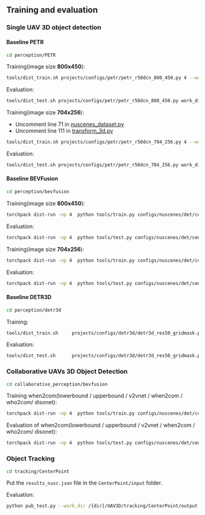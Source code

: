 ## Training and evaluation
### Single UAV 3D object detection
#### Baseline PETR
```bash
cd perception/PETR
```
Training(image size  <b>800x450</b>):
```bash
tools/dist_train.sh projects/configs/petr/petr_r50dcn_800_450.py 4 --work-dir work_dirs/petr_r50dcn/
```
Evaluation:
```bash
tools/dist_test.sh projects/configs/petr/petr_r50dcn_800_450.py work_dirs/petr_r50dcn/latest.pth 4 --eval bbox
```

Training(image size <b>704x256</b>):

* Uncomment line 71 in [nuscenes_dataset.py](https://github.com/huiyegit/UAV3D/blob/main/perception/PETR/projects/mmdet3d_plugin/datasets/nuscenes_dataset.py)
* Uncomment line 111 in [transform_3d.py](https://github.com/huiyegit/UAV3D/blob/main/perception/PETR/projects/mmdet3d_plugin/datasets/pipelines/transform_3d.py)

```bash
tools/dist_train.sh projects/configs/petr/petr_r50dcn_704_256.py 4 --work-dir work_dirs/petr_r50dcn/
```

Evaluation:
```bash
tools/dist_test.sh projects/configs/petr/petr_r50dcn_704_256.py work_dirs/petr_r50dcn/latest.pth 4 --eval bbox
```
#### Baseline BEVFusion
```bash
cd perception/bevfusion
```
Training(image size  <b>800x450</b>):
```bash
torchpack dist-run -np 4  python tools/train.py configs/nuscenes/det/centerhead/lssfpn/camera/450x800/resnet/default.yaml    --run-dir runs/resnet101
```
Evaluation:
```bash
torchpack dist-run -np 4  python tools/test.py configs/nuscenes/det/centerhead/lssfpn/camera/450x800/resnet/default.yaml   runs/resnet101/epoch_24.pth   --eval bbox
```


Training(image size <b>704x256</b>):
```bash
torchpack dist-run -np 4  python tools/train.py configs/nuscenes/det/centerhead/lssfpn/camera/256x704/resnet/default.yaml    --run-dir runs/resnet50
```
Evaluation:
```bash
torchpack dist-run -np 4  python tools/test.py configs/nuscenes/det/centerhead/lssfpn/camera/256x704/resnet/default.yaml   runs/resnet50/epoch_24.pth   --eval bbox
```
#### Baseline DETR3D
```bash
cd perception/detr3d
```
Training:
```bash
tools/dist_train.sh     projects/configs/detr3d/detr3d_res50_gridmask.py   4  --work-dir      work_dirs/detr3d_res50_gridmask/
```
Evaluation:
```bash
tools/dist_test.sh      projects/configs/detr3d/detr3d_res50_gridmask.py     work_dirs/detr3d_res50_gridmask/epoch_24.pth  4  --eval bbox
```
### Collaborative UAVs 3D Object Detection
```bash
cd collaborative_perception/bevfusion
```
Training when2com(lowerbound / upperbound / v2vnet / when2com / who2com/ disonet):
```bash
torchpack dist-run -np 4  python tools/train.py configs/nuscenes/det/centerhead/lssfpn/camera/256x704/swint/when2com/default.yaml --model.encoders.camera.backbone.init_cfg.checkpoint pretrained/swint-nuimages-pretrained.pth    --run-dir runs/when2com
```
Evaluation of when2com(lowerbound / upperbound / v2vnet / when2com / who2com/ disonet):
```bash
torchpack dist-run -np 4  python tools/test.py configs/nuscenes/det/centerhead/lssfpn/camera/256x704/swint/when2com/default.yaml    runs/when2com/epoch_24.pth   --eval bbox
```
### Object Tracking

```bash
cd tracking/CenterPoint
```
Put the `results_nusc.json` file in the  `CenterPoint/input` folder.

Evaluation:
```bash
python pub_test.py --work_dir /{dir}/UAV3D/tracking/CenterPoint/output  --checkpoint    /{dir}/UAV3D/tracking/CenterPoint/input/results_nusc.json 
```

